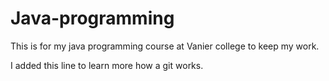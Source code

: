 # Java-programming
This is for my java programming course at Vanier college to keep my work.

I added this line to learn more how a git works.
